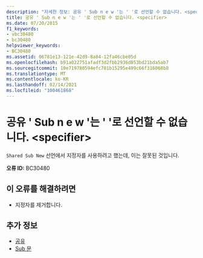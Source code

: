 ```yaml
---
description: "자세한 정보: 공유 ' Sub n e w '는 ' '로 선언할 수 없습니다. <specifier>"
title: 공유 ' Sub n e w '는 ' '로 선언할 수 없습니다. <specifier>
ms.date: 07/20/2015
f1_keywords:
- vbc30480
- bc30480
helpviewer_keywords:
- BC30480
ms.assetid: 06781e13-121e-42d9-8a84-12fa46cbe05d
ms.openlocfilehash: b91a022751afadf3d2fbb2936d853bd21bda5ab7
ms.sourcegitcommit: 10e719780594efc781b15295e499c66f316068b8
ms.translationtype: MT
ms.contentlocale: ko-KR
ms.lasthandoff: 02/14/2021
ms.locfileid: "100461868"
---
```

# <a name="shared-sub-new-cannot-be-declared-specifier"></a>공유 ' Sub n e w '는 ' '로 선언할 수 없습니다. \<specifier>

`Shared Sub New` 선언에서 지정자를 사용하려고 했는데, 이는 잘못된 것입니다.  
  
 **오류 ID:** BC30480  
  
## <a name="to-correct-this-error"></a>이 오류를 해결하려면  
  
- 지정자를 제거합니다.  
  
## <a name="see-also"></a>추가 정보

- [공유](../language-reference/modifiers/shared.md)
- [Sub 문](../language-reference/statements/sub-statement.md)
